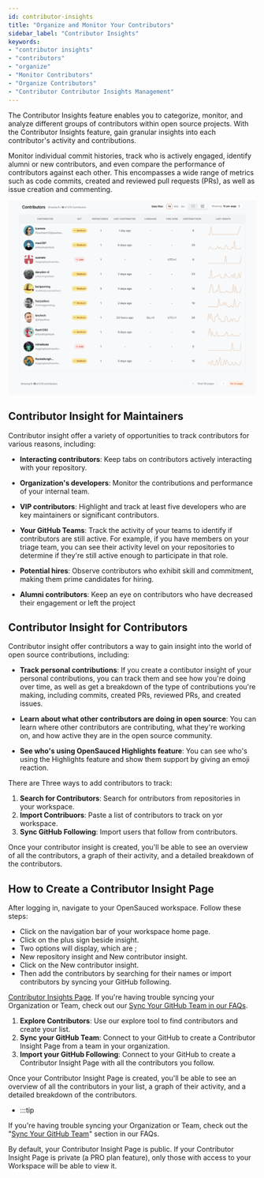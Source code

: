 ```yaml
---
id: contributor-insights
title: "Organize and Monitor Your Contributors"
sidebar_label: "Contributor Insights"
keywords: 
- "contributor insights" 
- "contributors" 
- "organize" 
- "Monitor Contributors" 
- "Organize Contributors" 
- "Contributor Contributor Insights Management" 
---
```


The Contributor Insights feature enables you to categorize, monitor, and analyze different groups of contributors within open source projects. With the Contributor Insights feature, gain granular insights into each contributor's activity and contributions.

Monitor individual commit histories, track who is actively engaged, identify alumni or new contributors, and even compare the performance of contributors against each other. This encompasses a wide range of metrics such as code commits, created and reviewed pull requests (PRs), as well as issue creation and commenting.

![Contributor Insights Page](../../static/img/lists-page.svg)


## Contributor Insight for Maintainers

Contributor insight offer a variety of opportunities to track contributors for various reasons, including:

- **Interacting contributors**: Keep tabs on contributors actively interacting with your repository.

- **Organization's developers**: Monitor the contributions and performance of your internal team.

- **VIP contributors**: Highlight and track at least five developers who are key maintainers or significant contributors.

- **Your GitHub Teams**: Track the activity of your teams to identify if contributors are still active. For example, if you have members on your triage team, you can see their activity level on your repositories to determine if they're still active enough to participate in that role.

- **Potential hires**: Observe contributors who exhibit skill and commitment, making them prime candidates for hiring.

- **Alumni contributors**: Keep an eye on contributors who have decreased their engagement or left the project


## Contributor Insight for Contributors


Contributor insight offer contributors a way to gain insight into the world of open source contributions, including:

- **Track personal contributions**: If you create a contibutor insight of your personal contributions, you can track them and see how you're doing over time, as well as get a breakdown of the type of contributions you're making, including commits, created PRs, reviewed PRs, and created issues. 

- **Learn about what other contributors are doing in open source**: You can learn where other contributors are contributing, what they're working on, and how active they are in the open source community.

- **See who's using OpenSauced Highlights feature**: You can see who's using the Highlights feature and show them support by giving an emoji reaction.

There are Three ways to add contributors to track:

1. **Search for Contributors**: Search for ontributors  from repositories in your workspace.
2. **Import Contribuors**: Paste a list of contributors to track on yor workspace.
3. **Sync GitHub Following**: Import users that follow from contributors.

Once your contributor insight is created, you'll be able to see an overview of all the contributors, a graph of their activity, and a detailed breakdown of the contributors.

## How to Create a Contributor Insight Page

After logging in, navigate to your OpenSauced workspace. 
Follow these steps:

- Click on the navigation bar of your workspace home page. 
- Click on the plus sign beside insight. 
- Two options will display, which are ; 
- New repository insight and New contributor insight. 
- Click on the New contributor insight. 
- Then add the contributors by searching for their names or import contributors by syncing your GitHub following.

 [Contributor Insights Page](https://app.opensauced.pizza/hub/lists/).
If you're having trouble syncing your Organization or Team, check out our [Sync Your GitHub Team in our FAQs](../welcome/faqs.md#sync-your-github-team).

1. **Explore Contributors**: Use our explore tool to find contributors and create your list.
2. **Sync your GitHub Team**: Connect to your GitHub to create a Contributor Insight Page from a team in your organization.
3. **Import your GitHub Following**: Connect to your GitHub to create a Contributor Insight Page with all the contributors you follow.

Once your Contributor Insight Page is created, you'll be able to see an overview of all the contributors in your list, a graph of their activity, and a detailed breakdown of the contributors.

- :::tip

 If you're having trouble syncing your Organization or Team, check out the "[Sync Your GitHub Team](../welcome/faqs.md#sync-your-github-team)" section in our FAQs.

By default, your Contributor Insight Page is public. If your Contributor Insight Page is private (a PRO plan feature), only those with access to your Workspace will be able to view it.

